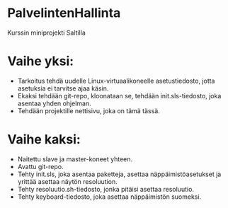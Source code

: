 # PalvelintenHallinta
Kurssin miniprojekti Saltilla

# Vaihe yksi:
- Tarkoitus tehdä uudelle Linux-virtuaalikoneelle asetustiedosto,
jotta asetuksia ei tarvitse ajaa käsin.
- Ekaksi tehdään git-repo, kloonataan se, tehdään init.sls-tiedosto,
joka asentaa yhden ohjelman.
- Tehdään projektille nettisivu, joka on tämä tässä.


# Vaihe kaksi:
- Naitettu slave ja master-koneet yhteen.
- Avattu git-repo.
- Tehty init.sls, joka asentaa paketteja, asettaa näppäimistöasetukset ja yrittää asettaa näytön resoluution.
- Tehty resoluutio.sh-tiedosto, jonka pitäisi asettaa resoluutio.
- Tehty keyboard-tiedosto, joka asettaa näppäimistön suomeksi.
